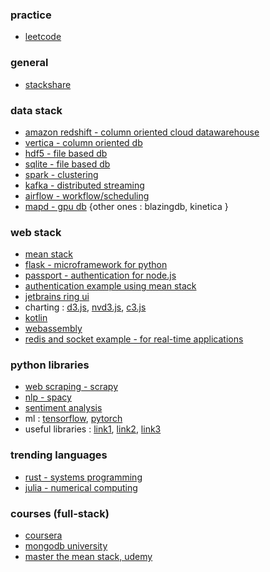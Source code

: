 ### practice
* [leetcode](https://leetcode.com)


### general
* [stackshare](https://stackshare.io/trending/tools)


### data stack
* [amazon redshift - column oriented cloud datawarehouse](https://aws.amazon.com/redshift/)
* [vertica - column oriented db](https://www.vertica.com)
* [hdf5 - file based db](https://support.hdfgroup.org/HDF5/)
* [sqlite - file based db](https://www.sqlite.org)
* [spark - clustering](https://spark.apache.org)
* [kafka - distributed streaming](https://kafka.apache.org)
* [airflow - workflow/scheduling](https://airflow.incubator.apache.org)
* [mapd - gpu db](https://www.mapd.com) {other ones : blazingdb, kinetica }


### web stack
* [mean stack](http://mean.io)
* [flask - microframework for python](http://flask.pocoo.org)
* [passport - authentication for node.js](http://passportjs.org)
* [authentication example using mean stack](http://mherman.org/blog/2015/07/02/handling-user-authentication-with-the-mean-stack/#.WYjAsfCECOU)
* [jetbrains ring ui](http://www.jetbrains.org/ring-ui/index.html)
* charting : [d3.js](https://d3js.org), [nvd3.js](http://nvd3.org), [c3.js](http://c3js.org)
* [kotlin](https://kotlinlang.org)
* [webassembly](http://webassembly.org)
* [redis and socket example - for real-time applications](https://scalegrid.io/blog/using-redis-with-node-js-and-socket-io/)


### python libraries
* [web scraping - scrapy](https://scrapy.org)
* [nlp - spacy](https://spacy.io)
* [sentiment analysis](https://github.com/cjhutto/vaderSentiment)
* ml : [tensorflow](https://www.tensorflow.org/api_guides/python/), [pytorch](http://pytorch.org)
* useful libraries  : [link1](https://pythontips.com/2013/07/30/20-python-libraries-you-cant-live-without/), [link2](https://www.codementor.io/python/tutorial/6-useful-python-libraries), [link3](https://tryolabs.com/blog/2016/12/20/top-10-python-libraries-of-2016/)

### trending languages
* [rust - systems programming](https://www.rust-lang.org)
* [julia - numerical computing](https://julialang.org)


### courses (full-stack)
* [coursera](https://www.coursera.org/specializations/full-stack-mobile-app-development)
* [mongodb university](https://www.mongodb.com/blog/post/announcing-mean-stack-online-course-in-partnership-with-edx)
* [master the mean stack, udemy](https://www.udemy.com/master-the-mean-stack/)
